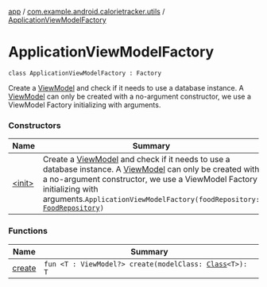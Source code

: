[app](../../index.md) / [com.example.android.calorietracker.utils](../index.md) / [ApplicationViewModelFactory](./index.md)

# ApplicationViewModelFactory

`class ApplicationViewModelFactory : Factory`

Create a [ViewModel](#) and check if it needs to use a database instance.
A [ViewModel](#) can only be created with a no-argument constructor, we use a ViewModel Factory initializing with arguments.

### Constructors

| Name | Summary |
|---|---|
| [&lt;init&gt;](-init-.md) | Create a [ViewModel](#) and check if it needs to use a database instance. A [ViewModel](#) can only be created with a no-argument constructor, we use a ViewModel Factory initializing with arguments.`ApplicationViewModelFactory(foodRepository: `[`FoodRepository`](../../com.example.android.calorietracker.domain/-food-repository/index.md)`)` |

### Functions

| Name | Summary |
|---|---|
| [create](create.md) | `fun <T : ViewModel?> create(modelClass: `[`Class`](https://docs.oracle.com/javase/6/docs/api/java/lang/Class.html)`<T>): T` |
